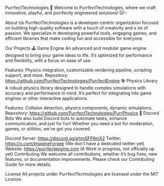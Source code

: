PurrfectTechnologies 🐾
Welcome to PurrfectTechnologies, where we craft innovative, playful, and purrfectly engineered solutions! 🐱✨

About Us
PurrfectTechnologies is a developer-centric organization focused on building high-quality software with a touch of creativity and a lot of passion. We specialize in developing powerful tools, engaging games, and efficient libraries that make coding fun and accessible for everyone.

Our Projects
🕹️ Game Engine
An advanced and modular game engine designed to bring your game ideas to life. It’s optimized for performance and flexibility, with a focus on ease of use.

Features: Physics integration, customizable rendering pipeline, scripting support, and more.
Repository: https://github.com/PurrfectTechnologies/PurrfectEngine
🛠️ Physics Library
A robust physics library designed to handle complex simulations with accuracy and performance in mind. It’s perfect for integrating into game engines or other interactive applications.

Features: Collision detection, physics components, dynamic simulations.
Repository: https://github.com/PurrfectTechnologies/PurrPhysics
🤖 Discord Bots
We also build Discord bots to automate tasks, enhance communication, and just for fun! Whether you need a bot for moderation, games, or utilities, we’ve got you covered.


Discord Server: https://discord.gg/phmSFP6mX2
Twitter: https://x.com/ImagineForgee (We don't have a dedicated twitter yet)
Website: https://purrfectengine.com (A Work in progress, not officially up yet)
Contributing
We welcome all contributions, whether it’s bug fixes, new features, or documentation improvements. Please check our Contributing Guide for more details.

License
All projects under PurrfectTechnologies are licensed under the MIT License.

